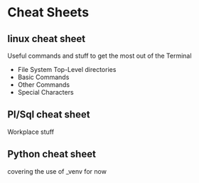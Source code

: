# Cheat Sheets

## linux cheat sheet

Useful commands and stuff to get the most out of the Terminal

- File System Top-Level directories
- Basic Commands
- Other Commands
- Special Characters

## Pl/Sql cheat sheet

Workplace stuff

## Python cheat sheet

covering the use of _venv for now
